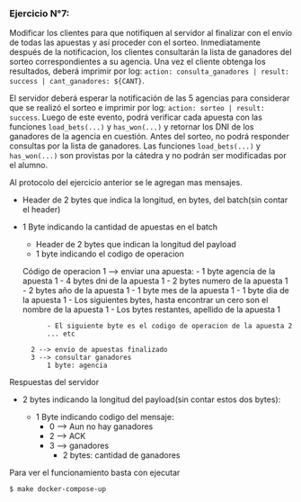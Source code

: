 ### Ejercicio N°7:
Modificar los clientes para que notifiquen al servidor al finalizar con el envío de todas las apuestas y así proceder con el sorteo.
Inmediatamente después de la notificacion, los clientes consultarán la lista de ganadores del sorteo correspondientes a su agencia.
Una vez el cliente obtenga los resultados, deberá imprimir por log: `action: consulta_ganadores | result: success | cant_ganadores: ${CANT}`.

El servidor deberá esperar la notificación de las 5 agencias para considerar que se realizó el sorteo e imprimir por log: `action: sorteo | result: success`.
Luego de este evento, podrá verificar cada apuesta con las funciones `load_bets(...)` y `has_won(...)` y retornar los DNI de los ganadores de la agencia en cuestión. Antes del sorteo, no podrá responder consultas por la lista de ganadores.
Las funciones `load_bets(...)` y `has_won(...)` son provistas por la cátedra y no podrán ser modificadas por el alumno.

Al protocolo del ejercicio anterior se le agregan mas mensajes.

- Header de 2 bytes que indica la longitud, en bytes, del batch(sin contar el header)
- 1 Byte indicando la cantidad de apuestas en el batch

    - Header de 2 bytes que indican la longitud del payload
    - 1 byte indicando el codigo de operacion

    Código de operacion 
        1 --> enviar una apuesta:
            - 1 byte agencia de la apuesta 1
            - 4 bytes dni de la apuesta 1
            - 2 bytes numero de la apuesta 1
            - 2 bytes año de la apuesta 1
            - 1 byte mes de la apuesta 1
            - 1 byte dia de la apuesta 1
            - Los siguientes bytes, hasta encontrar un cero son el nombre de la apuesta 1
            - Los bytes restantes, apellido de la apuesta 1

            - El siguiente byte es el codigo de operacion de la apuesta 2
            ... etc
        
        2 --> envio de apuestas finalizado
        3 --> consultar ganadores
            1 byte: agencia

Respuestas del servidor

- 2 bytes indicando la longitud del payload(sin contar estos dos bytes):

     - 1 Byte indicando codigo del mensaje:
        - 0 --> Aun no hay ganadores
        - 2 --> ACK
        - 3 --> ganadores
            - 2 bytes: cantidad de ganadores

Para ver el funcionamiento basta con ejecutar 

```console
$ make docker-compose-up
```
